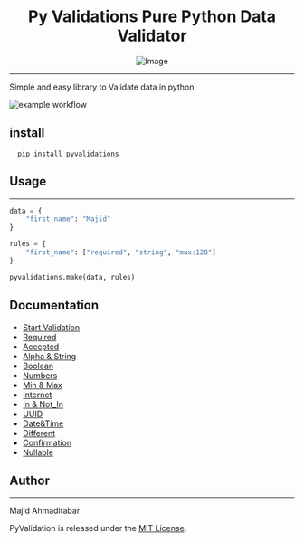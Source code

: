 <div align="center">

# Py Validations Pure Python Data Validator

![Image](https://github.com/MajAhd/py_validations/blob/master/img/PyValidation.png?raw=true "Elixir Validation")

</div>

---
Simple and easy library to Validate data in python

![example workflow](https://github.com/MajAhd/py_validations/actions/workflows/python-package.yml/badge.svg)


## install

```
  pip install pyvalidations
```

## Usage

--- 

```python
data = {
    "first_name": "Majid"
}

rules = { 
    "first_name": ["required", "string", "max:128"] 
}

pyvalidations.make(data, rules)
```

## Documentation

- [Start Validation](https://github.com/MajAhd/py_validations/wiki)
- [Required](https://github.com/MajAhd/py_validations/wiki/Required)
- [Accepted](https://github.com/MajAhd/py_validations/wiki/Accepted)
- [Alpha & String](https://github.com/MajAhd/py_validations/wiki/Alpha-and-String)
- [Boolean](https://github.com/MajAhd/py_validations/wiki/Boolean)
- [Numbers](https://github.com/MajAhd/py_validations/wiki/Numbers)
- [Min & Max](https://github.com/MajAhd/py_validations/wiki/Max-&-Min)
- [Internet](https://github.com/MajAhd/py_validations/wiki/Internet-Address-:-email-,-url-,-ip)
- [In & Not_In](https://github.com/MajAhd/py_validations/wiki/in-&-not-in)
- [UUID](https://github.com/MajAhd/py_validations/wiki/uuid)
- [Date&Time](https://github.com/MajAhd/py_validations/wiki/Date-and-Time)
- [Different](https://github.com/MajAhd/py_validations/wiki/Greater-that-&-Less-Than-&-equal-&-Different-Field)
- [Confirmation](https://github.com/MajAhd/py_validations/wiki/Confirmation)
- [Nullable](https://github.com/MajAhd/py_validations/wiki/Nullable)

## Author

***
Majid Ahmaditabar

PyValidation is released under the [MIT License](https://github.com/MajAhd/py_validations/blob/main/LICENSE).